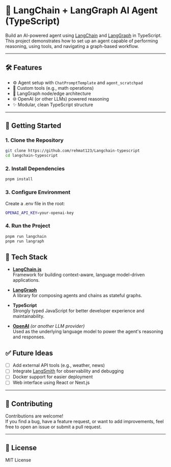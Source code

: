 # 🤖 LangChain + LangGraph AI Agent (TypeScript)

Build an AI-powered agent using [LangChain](https://js.langchain.com) and [LangGraph](https://github.com/langchain-ai/langgraph) in TypeScript. This project demonstrates how to set up an agent capable of performing reasoning, using tools, and navigating a graph-based workflow.

---

## 🛠 Features

- ⚙️ Agent setup with `ChatPromptTemplate` and `agent_scratchpad`
- 🧩 Custom tools (e.g., math operations)
- 🔄 LangGraph node/edge architecture
- 🌐 OpenAI (or other LLMs) powered reasoning
- ✨ Modular, clean TypeScript structure

---

## 🚀 Getting Started

### 1. Clone the Repository

```bash
git clone https://github.com/rehmat123/Langchain-typescript
cd langchain-typescript
```

### 2. Install Dependencies

```bash
pnpm install
```

### 3. Configure Environment
Create a .env file in the root:

```bash
OPENAI_API_KEY=your-openai-key
```

### 4. Run the Project

```bash
pnpm run langchain
pnpm run langraph
```

## 🧰 Tech Stack

- [**LangChain.js**](https://js.langchain.com)  
  Framework for building context-aware, language model-driven applications.

- [**LangGraph**](https://github.com/langchain-ai/langgraph)  
  A library for composing agents and chains as stateful graphs.

- **TypeScript**  
  Strongly typed JavaScript for better developer experience and maintainability.

- [**OpenAI**](https://platform.openai.com/) *(or another LLM provider)*  
  Used as the underlying language model to power the agent's reasoning and responses.

## ✅ Future Ideas

- [ ] Add external API tools (e.g., weather, news)
- [ ] Integrate [LangSmith](https://smith.langchain.com/) for observability and debugging
- [ ] Docker support for easier deployment
- [ ] Web interface using React or Next.js

---

## 🙌 Contributing

Contributions are welcome!  
If you find a bug, have a feature request, or want to add improvements, feel free to open an issue or submit a pull request.

---

## 📄 License

MIT License


